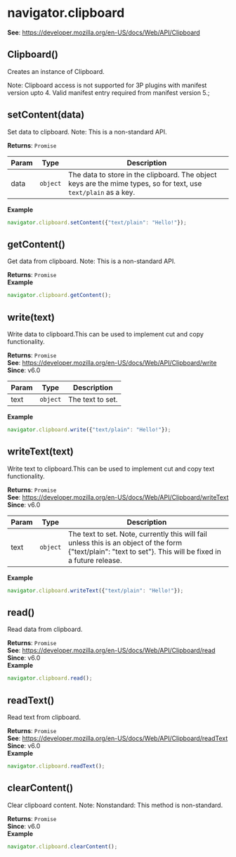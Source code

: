 
<a name="clipboard" id="clipboard"></a>

# navigator.clipboard
**See**: https://developer.mozilla.org/en-US/docs/Web/API/Clipboard  


<a name="new-clipboard-new" id="new-clipboard-new"></a>

## Clipboard()
Creates an instance of Clipboard.

Note: Clipboard access is not supported for 3P plugins with manifest version upto 4. Valid manifest entry required from manifest version 5.;



<a name="clipboard-setcontent" id="clipboard-setcontent"></a>

## setContent(data)
Set data to clipboard.
Note: This is a non-standard API.

**Returns**: `Promise`  

| Param | Type | Description |
| --- | --- | --- |
| data | `object` | The data to store in the clipboard. The object keys are the mime types, so for text, use `text/plain` as a key. |

**Example**  
```js
navigator.clipboard.setContent({"text/plain": "Hello!"});
```


<a name="clipboard-getcontent" id="clipboard-getcontent"></a>

## getContent()
Get data from clipboard.
Note: This is a non-standard API.

**Returns**: `Promise`  
**Example**  
```js
navigator.clipboard.getContent();
```


<a name="clipboard-write" id="clipboard-write"></a>

## write(text)
Write data to clipboard.This can be used to implement cut and copy functionality.

**Returns**: `Promise`  
**See**: https://developer.mozilla.org/en-US/docs/Web/API/Clipboard/write  
**Since**: v6.0  

| Param | Type | Description |
| --- | --- | --- |
| text | `object` | The text to set. |

**Example**  
```js
navigator.clipboard.write({"text/plain": "Hello!"});
```


<a name="clipboard-writetext" id="clipboard-writetext"></a>

## writeText(text)
Write text to clipboard.This can be used to implement cut and copy text functionality.

**Returns**: `Promise`  
**See**: https://developer.mozilla.org/en-US/docs/Web/API/Clipboard/writeText  
**Since**: v6.0  

| Param | Type | Description |
| --- | --- | --- |
| text | `object` | The text to set. Note, currently this will fail unless this is an object of the form {"text/plain": "text to set"}. This will be fixed in a future release. |

**Example**  
```js
navigator.clipboard.writeText({"text/plain": "Hello!"});
```


<a name="clipboard-read" id="clipboard-read"></a>

## read()
Read data from clipboard.

**Returns**: `Promise`  
**See**: https://developer.mozilla.org/en-US/docs/Web/API/Clipboard/read  
**Since**: v6.0  
**Example**  
```js
navigator.clipboard.read();
```


<a name="clipboard-readtext" id="clipboard-readtext"></a>

## readText()
Read text from clipboard.

**Returns**: `Promise`  
**See**: https://developer.mozilla.org/en-US/docs/Web/API/Clipboard/readText  
**Since**: v6.0  
**Example**  
```js
navigator.clipboard.readText();
```


<a name="clipboard-clearcontent" id="clipboard-clearcontent"></a>

## clearContent()
Clear clipboard content.
Note: Nonstandard: This method is non-standard.

**Returns**: `Promise`  
**Since**: v6.0  
**Example**  
```js
navigator.clipboard.clearContent();
```

  